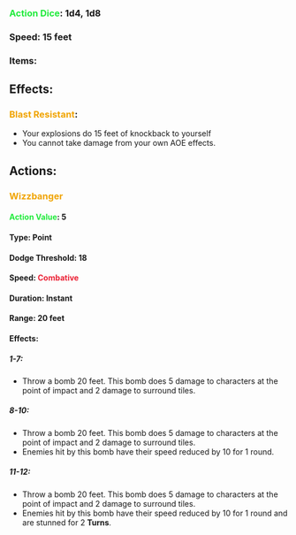 ### <span style="font-weight:bold;color:rgb(33, 235, 60)">Action Dice</span>: 1d4, 1d8
### Speed: 15 feet
### Items:
## Effects:
### <span style="font-weight:bold;color:rgb(240, 164, 0)">Blast Resistant</span>:
- Your explosions do 15 feet of knockback to yourself
- You cannot take damage from your own AOE effects.
## Actions:
### <span style="font-weight:bold;color:rgb(240, 164, 0)">Wizzbanger</span>
#### <span style="font-weight:bold;color:rgb(33, 235, 60)">Action Value</span>: 5
#### Type: Point
#### Dodge Threshold: 18
#### Speed: <span style="font-weight:bold; color:rgb(235, 33, 53)">Combative</span>
#### Duration: Instant
#### Range: 20 feet
#### Effects:
##### 1-7:
- Throw a bomb 20 feet. This bomb does 5 damage to characters at the point of impact and 2 damage to surround tiles. 
##### 8-10:
- Throw a bomb 20 feet. This bomb does 5 damage to characters at the point of impact and 2 damage to surround tiles. 
- Enemies hit by this bomb have their speed reduced by 10 for 1 round.
##### 11-12:
- Throw a bomb 20 feet. This bomb does 5 damage to characters at the point of impact and 2 damage to surround tiles. 
- Enemies hit by this bomb have their speed reduced by 10 for 1 round and are stunned for 2 **Turns**.
